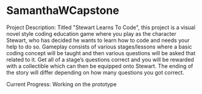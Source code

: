 # SamanthaWCapstone

Project Description: Titled "Stewart Learns To Code", this project is a visual novel style coding education game where you play as the character Stewart, who has decided he wants to learn how to code and needs your help to do so. Gameplay consists of various stages/lessons where a basic coding concept will be taught and then various questions will be asked that related to it. Get all of a stage’s questions correct and you will be rewarded with a collectible which can then be equipped onto Stewart. The ending of the story will differ depending on how many questions you got correct.

Current Progress: Working on the prototype
